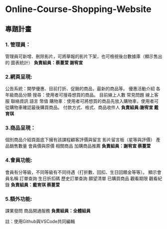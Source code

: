 # Online-Course-Shopping-Website

## 專題計畫
### 1. 管理員：
管理員可新增、刪除影片，可將舉報的影片下架，也可檢視後台數據庫（顯示售出的 圖表統計）
**負責組員：蔡蔓萱 謝宥宣**

### 2.網頁呈現: 
公告系統：開學優惠、目前打折、促銷的商品，最新的商品等。
優惠活動介紹
各年級商品分類
搜尋：使用者可搜尋想買的商品。
目前線上人數
常見問題
線上客服
聯絡資訊
語言
幣值
購物車：使用者可將想買的商品先放入購物車，使用者可從購物車確認最後購買商品。
付款方式、格式、商品收件人
**負責組員:謝宥宣 戴育琪**

### 3.商品呈現：
個別商品介紹頁面底下擁有該課程顧客評價與留言
影片留言板（星等與評價）
產品銷售數量
會員價與原價
相關商品
加購商品推薦
**負責組員：謝宥宣 蔡蔓萱**

### 4.會員功能: 
會員有分等級，不同等級有不同待遇（打折數、回扣、生日回饋金等等）。
顯示會員名稱
訂單查詢
生日折扣碼
歷史訂單查詢
願望清單
已購買商品
觀看期限
觀看紀錄
**負責組員：戴育琪 蔡蔓萱**

### 5.額外功能: 
課業發問
商品開通服務
**負責組員：全體組員**

註：使用Github與VSCode共同編輯
